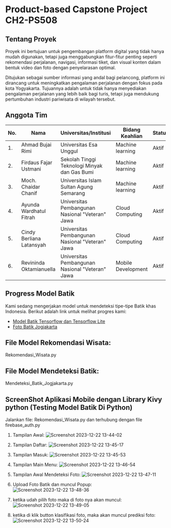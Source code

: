 # Product-based Capstone Project CH2-PS508

## Tentang Proyek

Proyek ini bertujuan untuk pengembangan platform digital yang tidak hanya mudah digunakan, tetapi juga menggabungkan fitur-fitur penting seperti rekomendasi perjalanan, navigasi, informasi tiket, dan visual konten dalam bentuk video dan foto dengan penyelarasan optimal.

Ditujukan sebagai sumber informasi yang andal bagi pelancong, platform ini dirancang untuk meningkatkan pengalaman perjalanan dengan fokus pada kota Yogyakarta. Tujuannya adalah untuk tidak hanya menyediakan pengalaman perjalanan yang lebih baik bagi turis, tetapi juga mendukung pertumbuhan industri pariwisata di wilayah tersebut.

## Anggota Tim

| No. | Nama                      | Universitas/Institusi                           | Bidang Keahlian     | Status   |
|-----|---------------------------|-------------------------------------------------|---------------------|----------|
| 1.  | Ahmad Bujai Rimi          | Universitas Esa Unggul                          | Machine learning    | Aktif    |
| 2.  | Firdaus Fajar Ustmani     | Sekolah Tinggi Teknologi Minyak dan Gas Bumi    | Machine learning    | Aktif    |
| 3.  | Moch. Chaidar Chanif      | Universitas Islam Sultan Agung Semarang         | Machine learning    | Aktif    |
| 4.  | Ayunda Wardhatul Fitrah   | Universitas Pembangunan Nasional "Veteran" Jawa | Cloud Computing     | Aktif    |
| 5.  | Cindy Berliana Latansyah  | Universitas Pembangunan Nasional "Veteran" Jawa | Cloud Computing     | Aktif    |
| 6.  | Revininda Oktamianuella   | Universitas Pembangunan Nasional "Veteran" Jawa | Mobile Development  | Aktif    |

## Progress Model Batik

Kami sedang mengerjakan model untuk mendeteksi tipe-tipe Batik khas Indonesia. Berikut adalah link untuk melihat progres kami:

- [Model Batik Tensorflow dan Tensorflow Lite](https://drive.google.com/drive/folders/1vwg-LBcYlPfKSKj4eA8xNSsfJ8nkvvL-?usp=sharing)
- [Foto Batik Jogjakarta](https://drive.google.com/drive/folders/1P2dJ6E-5c7P5n8k4mTIlYXI5Y6mY22Vh?usp=sharing)


## File Model Rekomendasi Wisata:
Rekomendasi_Wisata.py

## File Model Mendeteksi Batik:
Mendeteksi_Batik_Jogjakarta.py


## ScreenShot Aplikasi Mobile dengan Library Kivy python (Testing Model Batik Di Python)
Jalankan file:
Rekomendasi_Wisata.py dan terhubung dengan file firebase_auth.py


1. Tampilan Awal:
![Screenshot 2023-12-22 13-44-02](https://github.com/bujai/Progress-Model-Batik-1/assets/61942197/437a5b59-7c76-4211-8048-4f7193d3a007)

2. Tampilan Daftar:
![Screenshot 2023-12-22 13-45-17](https://github.com/bujai/Progress-Model-Batik-1/assets/61942197/37d9a664-09ee-45c7-a175-0b8d66fc3ff5)

3. Tampilan Masuk:
![Screenshot 2023-12-22 13-45-53](https://github.com/bujai/Progress-Model-Batik-1/assets/61942197/f527a04a-399f-478e-bea1-fef10c047110)

4. Tampilan Main Menu:
![Screenshot 2023-12-22 13-46-54](https://github.com/bujai/Progress-Model-Batik-1/assets/61942197/23212d4b-ac3e-463d-9222-e3b49bc102c2)

5. Tampilan Awal Mendeteksi Foto:
![Screenshot 2023-12-22 13-47-11](https://github.com/bujai/Progress-Model-Batik-1/assets/61942197/bdec36d8-9dbe-44f1-a9f6-8a3f97c894f0)

6. Upload Foto Batik dan muncul Popup:
![Screenshot 2023-12-22 13-48-36](https://github.com/bujai/Progress-Model-Batik-1/assets/61942197/99708636-aca5-440f-8b7b-6f9c8275e48a)

7. ketika udah pilih foto maka di foto nya akan muncul:
![Screenshot 2023-12-22 13-49-05](https://github.com/bujai/Progress-Model-Batik-1/assets/61942197/7d509231-c97f-4c09-8b1a-0e09706a8f0f)

8. ketika di klik button klasifikasi foto, maka akan muncul prediksi foto:
![Screenshot 2023-12-22 13-50-24](https://github.com/bujai/Progress-Model-Batik-1/assets/61942197/0ad7195c-b0f3-4bcb-9807-d2b2e7530237)
